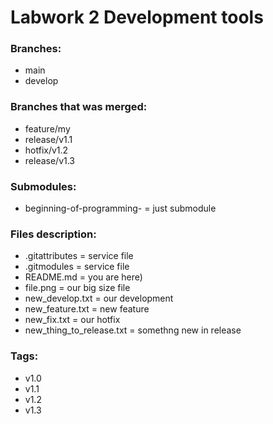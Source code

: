 # Labwork 2 Development tools

### Branches:
+ main
+ develop

### Branches that was merged:
+ feature/my
+ release/v1.1
+ hotfix/v1.2
+ release/v1.3

### Submodules:
+ beginning-of-programming- = just submodule

### Files description:
+ .gitattributes = service file
+ .gitmodules = service file
+ README.md = you are here)
+ file.png = our big size file
+ new_develop.txt = our development
+ new_feature.txt = new feature
+ new_fix.txt = our hotfix
+ new_thing_to_release.txt = somethng new in release

### Tags:
+ v1.0
+ v1.1
+ v1.2
+ v1.3